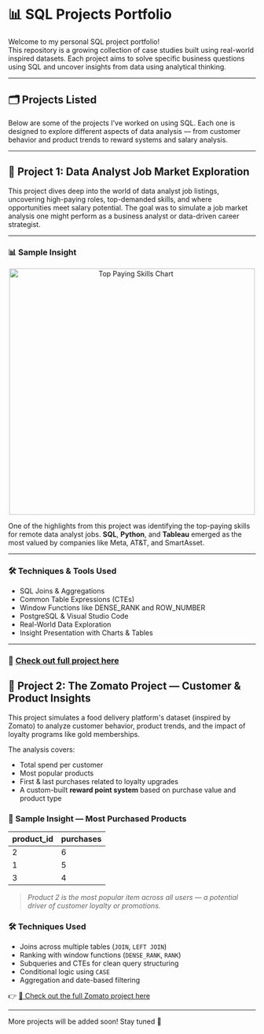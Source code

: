 # 📊 SQL Projects Portfolio

Welcome to my personal SQL project portfolio!  
This repository is a growing collection of case studies built using real-world inspired datasets. Each project aims to solve specific business questions using SQL and uncover insights from data using analytical thinking.

---

## 🗂️ Projects Listed

Below are some of the projects I’ve worked on using SQL. Each one is designed to explore different aspects of data analysis — from customer behavior and product trends to reward systems and salary analysis.

---

## 📍 Project 1: Data Analyst Job Market Exploration

This project dives deep into the world of data analyst job listings, uncovering high-paying roles, top-demanded skills, and where opportunities meet salary potential. The goal was to simulate a job market analysis one might perform as a business analyst or data-driven career strategist.

---

### 📊 Sample Insight  
<p align="center">
  <img src="assets/top_skills_chart.png" alt="Top Paying Skills Chart" width="500"/>
</p>

One of the highlights from this project was identifying the top-paying skills for remote data analyst jobs. **SQL**, **Python**, and **Tableau** emerged as the most valued by companies like Meta, AT&T, and SmartAsset.

---

### 🛠️ Techniques & Tools Used  
- SQL Joins & Aggregations  
- Common Table Expressions (CTEs)  
- Window Functions like DENSE_RANK and ROW_NUMBER  
- PostgreSQL & Visual Studio Code  
- Real-World Data Exploration  
- Insight Presentation with Charts & Tables

---

### 📎 [Check out full project here](./Analysis)

## 📍 Project 2: The Zomato Project — Customer & Product Insights

This project simulates a food delivery platform's dataset (inspired by Zomato) to analyze customer behavior, product trends, and the impact of loyalty programs like gold memberships.

The analysis covers:

- Total spend per customer  
- Most popular products  
- First & last purchases related to loyalty upgrades  
- A custom-built **reward point system** based on purchase value and product type

### 🧾 Sample Insight — Most Purchased Products

| product_id | purchases |
|------------|-----------|
|     2      |     6     |
|     1      |     5     |
|     3      |     4     |

> *Product 2 is the most popular item across all users — a potential driver of customer loyalty or promotions.*

### 🛠️ Techniques Used

- Joins across multiple tables (`JOIN`, `LEFT JOIN`)
- Ranking with window functions (`DENSE_RANK`, `RANK`)
- Subqueries and CTEs for clean query structuring
- Conditional logic using `CASE`
- Aggregation and date-based filtering

👉 [🔗 Check out the full Zomato project here](./zomato-project/README.md)

---

More projects will be added soon! Stay tuned 🚀
